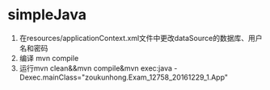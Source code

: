 # simpleJava
1. 在resources/applicationContext.xml文件中更改dataSource的数据库、用户名和密码
2. 编译 mvn compile
3. 运行mvn clean&&mvn compile&mvn exec:java -Dexec.mainClass="zoukunhong.Exam_12758_20161229_1.App"